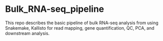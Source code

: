 # Bulk_RNA-seq_pipeline
This repo describes the basic pipeline of bulk RNA-seq analysis from using Snakemake, Kallisto for read mapping,
gene quantification, QC, PCA, and downstream analysis.
